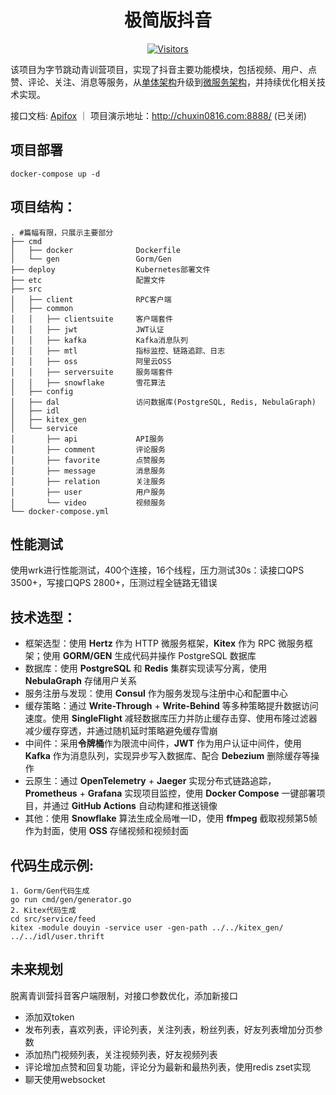 <div align="center">

# 极简版抖音

[![Visitors](https://api.visitorbadge.io/api/daily?path=https://github.com/chuxin0816/douyin&label=VISITORS%20TODAY&countColor=%231758f0)](https://github.com/chuxin0816/douyin)
</div>

该项目为字节跳动青训营项目，实现了抖音主要功能模块，包括视频、用户、点赞、评论、关注、消息等服务，从[单体架构](https://github.com/chuxin0816/douyin/tree/v1)升级到[微服务架构](https://github.com/chuxin0816/douyin)，并持续优化相关技术实现。

接口文档: [Apifox](https://apifox.com/apidoc/shared-0c80e0c6-daca-4b12-96a4-01ca8c2b6cd1) ｜ 项目演示地址：http://chuxin0816.com:8888/ (已关闭)
## 项目部署
`docker-compose up -d`
## 项目结构：
```shell
. #篇幅有限，只展示主要部分
├── cmd
│   ├── docker              Dockerfile
│   └── gen                 Gorm/Gen
├── deploy                  Kubernetes部署文件
├── etc                     配置文件
├── src
│   ├── client              RPC客户端
│   ├── common             
│   │   ├── clientsuite     客户端套件
│   │   ├── jwt             JWT认证
│   │   ├── kafka           Kafka消息队列
│   │   ├── mtl             指标监控、链路追踪、日志
│   │   ├── oss             阿里云OSS
│   │   ├── serversuite     服务端套件
│   │   ├── snowflake       雪花算法
│   ├── config
│   ├── dal                 访问数据库(PostgreSQL, Redis, NebulaGraph)
│   ├── idl
│   ├── kitex_gen
│   └── service
│       ├── api             API服务
│       ├── comment         评论服务
│       ├── favorite        点赞服务 
│       ├── message         消息服务
│       ├── relation        关注服务
│       ├── user            用户服务
│       └── video           视频服务
└── docker-compose.yml
```
##  性能测试
使用wrk进行性能测试，400个连接，16个线程，压力测试30s：读接口QPS 3500+，写接口QPS 2800+，压测过程全链路无错误
## 技术选型：
- 框架选型：使用 **Hertz** 作为 HTTP 微服务框架，**Kitex** 作为 RPC 微服务框架；使用 **GORM/GEN** 生成代码并操作 PostgreSQL 数据库
- 数据库：使用 **PostgreSQL** 和 **Redis** 集群实现读写分离，使用 **NebulaGraph** 存储用户关系
- 服务注册与发现：使用 **Consul** 作为服务发现与注册中心和配置中心
- 缓存策略：通过 **Write-Through** + **Write-Behind** 等多种策略提升数据访问速度。使用 **SingleFlight** 减轻数据库压力并防止缓存击穿、使用布隆过滤器减少缓存穿透，并通过随机延时策略避免缓存雪崩
- 中间件：采用**令牌桶**作为限流中间件，**JWT** 作为用户认证中间件，使用 **Kafka** 作为消息队列，实现异步写入数据库、配合 **Debezium** 删除缓存等操作
- 云原生：通过 **OpenTelemetry** + **Jaeger** 实现分布式链路追踪，**Prometheus** + **Grafana** 实现项目监控，使用 **Docker Compose** 一键部署项目，并通过 **GitHub Actions** 自动构建和推送镜像
- 其他：使用 **Snowflake** 算法生成全局唯一ID，使用 **ffmpeg** 截取视频第5帧作为封面，使用 **OSS** 存储视频和视频封面
## 代码生成示例:
```shell
1. Gorm/Gen代码生成
go run cmd/gen/generator.go
2. Kitex代码生成
cd src/service/feed
kitex -module douyin -service user -gen-path ../../kitex_gen/ ../../idl/user.thrift
```
## 未来规划
脱离青训营抖音客户端限制，对接口参数优化，添加新接口
* 添加双token
* 发布列表，喜欢列表，评论列表，关注列表，粉丝列表，好友列表增加分页参数
* 添加热门视频列表，关注视频列表，好友视频列表
* 评论增加点赞和回复功能，评论分为最新和最热列表，使用redis zset实现
* 聊天使用websocket